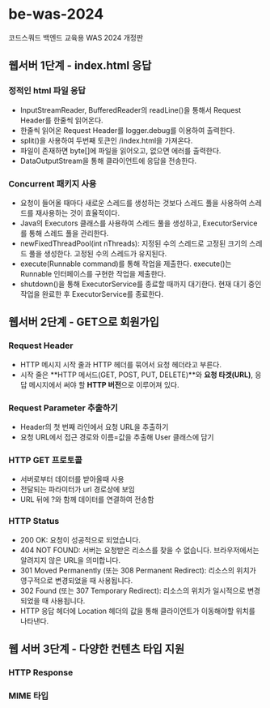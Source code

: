 # be-was-2024

코드스쿼드 백엔드 교육용 WAS 2024 개정판

## 웹서버 1단계 - index.html 응답

### 정적인 html 파일 응답

- InputStreamReader, BufferedReader의 readLine()을 통해서 Request Header를 한줄씩 읽어온다.
- 한줄씩 읽어온 Request Header를 logger.debug를 이용하여 출력한다.
- split()을 사용하여 두번째 토큰인 /index.html을 가져온다.
- 파일이 존재하면 byte[]에 파일을 읽어오고, 없으면 에러를 출력한다.
- DataOutputStream을 통해 클라이언트에 응답을 전송한다.

### Concurrent 패키지 사용

- 요청이 들어올 때마다 새로운 스레드를 생성하는 것보다 스레드 풀을 사용하여 스레드를 재사용하는 것이 효율적이다.
- Java의 Executors 클래스를 사용하여 스레드 풀을 생성하고, ExecutorService를 통해 스레드 풀을 관리한다.
- newFixedThreadPool(int nThreads): 지정된 수의 스레드로 고정된 크기의 스레드 풀을 생성한다. 고정된 수의 스레드가 유지된다.
- execute(Runnable command)를 통해 작업을 제출한다. execute()는 Runnable 인터페이스를 구현한 작업을 제출한다.
- shutdown()을 통해 ExecutorService를 종료할 때까지 대기한다. 현재 대기 중인 작업을 완료한 후 ExecutorService를 종료한다.

## 웹서버 2단계 - GET으로 회원가입

### Request Header
- HTTP 메시지 시작 줄과 HTTP 헤더를 묶어서 요청 헤더라고 부른다.
- 시작 줄은 **HTTP 메서드(GET, POST, PUT, DELETE)**와 **요청 타겟(URL)**, 응답 메시지에서 써야 할 **HTTP 버전**으로 이루어져 있다.

### Request Parameter 추출하기
- Header의 첫 번째 라인에서 요청 URL을 추출하기
- 요청 URL에서 접근 경로와 이름=값을 추출해 User 클래스에 담기

### HTTP GET 프로토콜
- 서버로부터 데이터를 받아올때 사용
- 전달되는 파라미터가 url 경로상에 보임
- URL 뒤에 ?와 함께 데이터를 연결하여 전송함

### HTTP Status
- 200 OK: 요청이 성공적으로 되었습니다.
- 404 NOT FOUND: 서버는 요청받은 리소스를 찾을 수 없습니다. 브라우저에서는 알려지지 않은 URL을 의미합니다.
- 301 Moved Permanently (또는 308 Permanent Redirect): 리소스의 위치가 영구적으로 변경되었을 때 사용됩니다.
- 302 Found (또는 307 Temporary Redirect): 리소스의 위치가 일시적으로 변경되었을 때 사용됩니다.
- HTTP 응답 헤더에 Location 헤더의 값을 통해 클라이언트가 이동해야할 위치를 나타낸다.

## 웹 서버 3단계 - 다양한 컨텐츠 타입 지원

### HTTP Response

### MIME 타입

